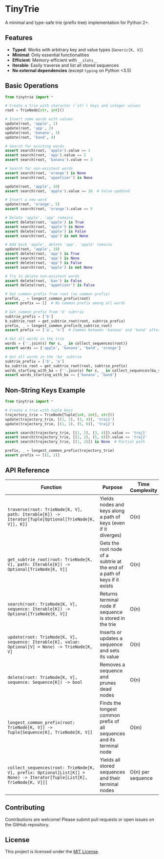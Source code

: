 # TinyTrie

A minimal and type-safe trie (prefix tree) implementation for Python 2+.

## Features

- **Typed**: Works with arbitrary key and value types (`Generic[K, V]`)
- **Minimal**: Only essential functionalities
- **Efficient**: Memory-efficient with `__slots__`
- **Iterable**: Easily traverse and list all stored sequences
- **No external dependencies** (except `typing` on Python <3.5)

## Basic Operations

```python 
from tinytrie import *

# Create a trie with character (`str`) keys and integer values
root = TrieNode[str, int]()

# Insert some words with values
update(root, 'apple', 1)
update(root, 'app', 2)
update(root, 'banana', 3)
update(root, 'band', 4)

# Search for existing words
assert search(root, 'apple').value == 1
assert search(root, 'app').value == 2
assert search(root, 'banana').value == 3

# Search for non-existent words
assert search(root, 'orange') is None
assert search(root, 'appetizer') is None

update(root, 'apple', 10)
assert search(root, 'apple').value == 10  # Value updated

# Insert a new word
update(root, 'orange', 5)
assert search(root, 'orange').value == 5

# Delete 'apple', 'app' remains
assert delete(root, 'apple') is True
assert search(root, 'apple') is None
assert delete(root, 'apple') is False
assert search(root, 'app') is not None

# Add back 'apple', delete 'app', 'apple' remains
update(root, 'apple', 10)
assert delete(root, 'app') is True
assert search(root, 'app') is None
assert delete(root, 'app') is False
assert search(root, 'apple') is not None

# Try to delete non-existent words
assert delete(root, 'ban') is False
assert delete(root, 'appetizer') is False

# Get common prefix from root (no common prefix)
prefix, _ = longest_common_prefix(root)
assert prefix == []  # No common prefix among all words

# Get common prefix from 'b' subtrie
subtrie_prefix = ['b']
b_subtrie_root = get_subtrie_root(root, subtrie_prefix)
prefix, _ = longest_common_prefix(b_subtrie_root)
assert prefix == ['a', 'n']  # Common between 'banana' and 'band' after 'b'

# Get all words in the trie
words = {''.join(s) for s, _ in collect_sequences(root)}
assert words == {'apple', 'banana', 'band', 'orange'}

# Get all words in the 'ba' subtrie
subtrie_prefix = ['b', 'a']
ba_subtrie_root = get_subtrie_root(root, subtrie_prefix)
words_starting_with_ba = {''.join(s) for s, _ in collect_sequences(ba_subtrie_root, prefix=subtrie_prefix)}
assert words_starting_with_ba == {'banana', 'band'}
```

## Non-String Keys Example

```python
from tinytrie import *

# Create a trie with tuple keys
trajectory_trie = TrieNode[Tuple[int, int], str]()
update(trajectory_trie, [(1, 2), (3, 4)], 'traj1')
update(trajectory_trie, [(1, 2), (5, 6)], 'traj2')

assert search(trajectory_trie, [(1, 2), (3, 4)]).value == 'traj1'
assert search(trajectory_trie, [(1, 2), (5, 6)]).value == 'traj2'
assert search(trajectory_trie, [(1, 2)]) is None  # Partial path

prefix, _ = longest_common_prefix(trajectory_trie)
assert prefix == [(1, 2)]
```

## API Reference

| Function                                                                                                                | Purpose | Time Complexity |
|-------------------------------------------------------------------------------------------------------------------------| --- | --- |
| `traverse(root: TrieNode[K, V], path: Iterable[K]) -> Iterator[Tuple[Optional[TrieNode[K, V]], K]]`                     | Yields nodes and keys along a path of keys (even if it diverges) | O(n) |
| `get_subtrie_root(root: TrieNode[K, V], path: Iterable[K]) -> Optional[TrieNode[K, V]]`                                 | Gets the root node of a subtrie at the end of a path of keys if it exists | O(n) |
| `search(root: TrieNode[K, V], sequence: Iterable[K]) -> Optional[TrieNode[K, V]]`                                       | Returns terminal node if sequence is stored in the trie | O(n) |
| `update(root: TrieNode[K, V], sequence: Iterable[K], value: Optional[V] = None) -> TrieNode[K, V]`                      | Inserts or updates a sequence and sets its value | O(n) |
| `delete(root: TrieNode[K, V], sequence: Sequence[K]) -> bool`                                                           | Removes a sequence and prunes dead nodes | O(n) |
| `longest_common_prefix(root: TrieNode[K, V]) -> Tuple[Sequence[K], TrieNode[K, V]]`                                     | Finds the longest common prefix of all sequences and its terminal node | O(m) |
| `collect_sequences(root: TrieNode[K, V], prefix: Optional[List[K]] = None) -> Iterator[Tuple[List[K], TrieNode[K, V]]]` | Yields all stored sequences and their terminal nodes | O(n) per sequence |

## Contributing

Contributions are welcome! Please submit pull requests or open issues on the GitHub repository.

## License

This project is licensed under the [MIT License](LICENSE).
